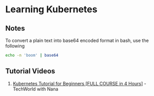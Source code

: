# Learning Kubernetes

## Notes

To convert a plain text into base64 encoded format in bash, use the following

```bash
echo -n 'boom' | base64

```

## Tutorial Videos

1. [Kubernetes Tutorial for Beginners [FULL COURSE in 4 Hours]](https://youtu.be/X48VuDVv0do) - TechWorld with Nana